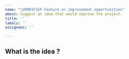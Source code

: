 ```yaml
---
name: "\U0001F31F Feature or improvement opportunities"
about: Suggest an idea that would improve the project.
title: ''
labels: ''
assignees: ''

---
```


<!-- Thank you for taking the time to create this issue. Your feedback is appreciated ! -->
<!-- Consider reading the documentation on https://ara.readthedocs.io/en/latest/ and joining us on Slack or IRC: https://ara.recordsansible.org/community/ -->


## What is the idea ?
<!--
  Include relevant information to help the community help you. Some examples:
  - the component that you are creating this issue about (api server, api client, web ui, ansible plugins, etc.)
  - linux distribution, version of python, version of ara and ansible
  - how is ara installed (from source, pypi, in a container, etc.) and how you are running it (database backend, wsgi server, etc.)
-->

